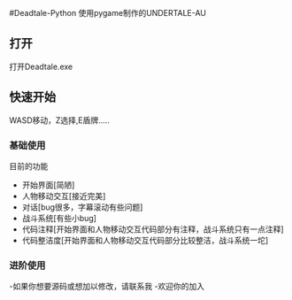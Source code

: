 #Deadtale-Python
使用pygame制作的UNDERTALE-AU

## 打开
打开Deadtale.exe

## 快速开始
WASD移动，Z选择,E盾牌.....
### 基础使用
目前的功能
- 开始界面[简陋]
- 人物移动交互[接近完美]
- 对话[bug很多，字幕滚动有些问题]
- 战斗系统[有些小bug]
- 代码注释[开始界面和人物移动交互代码部分有注释，战斗系统只有一点注释]
- 代码整洁度[开始界面和人物移动交互代码部分比较整洁，战斗系统一坨]

### 进阶使用
-如果你想要源码或想加以修改，请联系我
-欢迎你的加入

